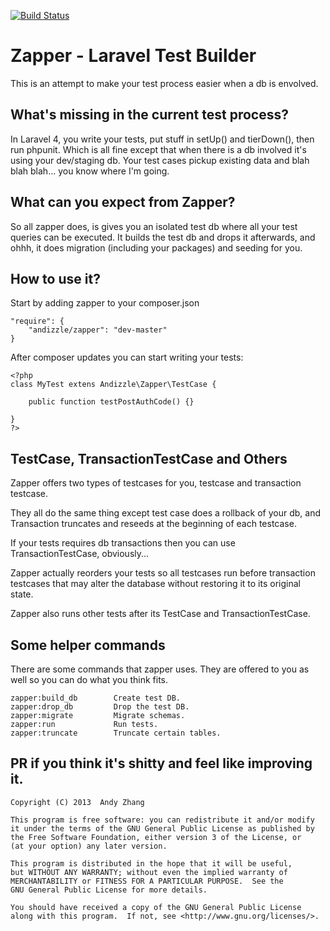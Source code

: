 [![Build Status](https://travis-ci.org/andizzle/Zapper.png?branch=master)](https://travis-ci.org/andizzle/Zapper)

Zapper - Laravel Test Builder
=============================

This is an attempt to make your test process easier when a db is envolved.

What's missing in the current test process?
---------------------------------------
In Laravel 4, you write your tests, put stuff in setUp() and tierDown(), then run phpunit. Which is all fine except that when there is a db involved it's using your dev/staging db. Your test cases pickup existing data and blah blah blah... you know where I'm going.

What can you expect from Zapper?
--------------------------------
So all zapper does, is gives you an isolated test db where all your test queries can be executed. It builds the test db and drops it afterwards, and ohhh, it does migration (including your packages) and seeding for you.

How to use it?
--------------
Start by adding zapper to your composer.json

    "require": {
        "andizzle/zapper": "dev-master"
    }

After composer updates you can start writing your tests:

    <?php
    class MyTest extens Andizzle\Zapper\TestCase {
    
        public function testPostAuthCode() {}
    
    }
    ?>
    
TestCase, TransactionTestCase and Others
-------------------------------------------
Zapper offers two types of testcases for you, testcase and transaction testcase.

They all do the same thing except test case does a rollback of your db, and Transaction truncates and reseeds at the beginning of each testcase.

If your tests requires db transactions then you can use TransactionTestCase, obviously...

Zapper actually reorders your tests so all testcases run before transaction testcases that may alter the database without restoring it to its original state.

Zapper also runs other tests after its TestCase and TransactionTestCase.

Some helper commands
--------------------
There are some commands that zapper uses. They are offered to you as well so you can do what you think fits.

    zapper:build_db        Create test DB.
    zapper:drop_db         Drop the test DB.
    zapper:migrate         Migrate schemas.
    zapper:run             Run tests.
    zapper:truncate        Truncate certain tables.
    
PR if you think it's shitty and feel like improving it.
-------------------------------------------------------


    Copyright (C) 2013  Andy Zhang
    
    This program is free software: you can redistribute it and/or modify
    it under the terms of the GNU General Public License as published by
    the Free Software Foundation, either version 3 of the License, or
    (at your option) any later version.

    This program is distributed in the hope that it will be useful,
    but WITHOUT ANY WARRANTY; without even the implied warranty of
    MERCHANTABILITY or FITNESS FOR A PARTICULAR PURPOSE.  See the
    GNU General Public License for more details.

    You should have received a copy of the GNU General Public License
    along with this program.  If not, see <http://www.gnu.org/licenses/>.
